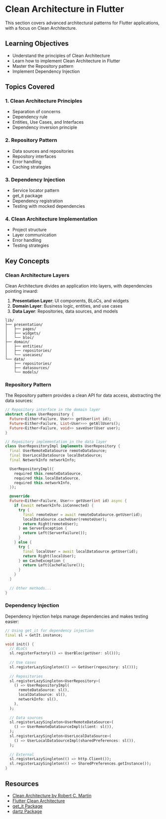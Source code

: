 # Clean Architecture in Flutter

This section covers advanced architectural patterns for Flutter applications, with a focus on Clean Architecture.

## Learning Objectives

- Understand the principles of Clean Architecture
- Learn how to implement Clean Architecture in Flutter
- Master the Repository pattern
- Implement Dependency Injection

## Topics Covered

### 1. Clean Architecture Principles

- Separation of concerns
- Dependency rule
- Entities, Use Cases, and Interfaces
- Dependency inversion principle

### 2. Repository Pattern

- Data sources and repositories
- Repository interfaces
- Error handling
- Caching strategies

### 3. Dependency Injection

- Service locator pattern
- get_it package
- Dependency registration
- Testing with mocked dependencies

### 4. Clean Architecture Implementation

- Project structure
- Layer communication
- Error handling
- Testing strategies

## Key Concepts

### Clean Architecture Layers

Clean Architecture divides an application into layers, with dependencies pointing inward:

1. **Presentation Layer**: UI components, BLoCs, and widgets
2. **Domain Layer**: Business logic, entities, and use cases
3. **Data Layer**: Repositories, data sources, and models

```
lib/
├── presentation/
│   ├── pages/
│   ├── widgets/
│   └── bloc/
├── domain/
│   ├── entities/
│   ├── repositories/
│   └── usecases/
└── data/
    ├── repositories/
    ├── datasources/
    └── models/
```

### Repository Pattern

The Repository pattern provides a clean API for data access, abstracting the data sources:

```dart
// Repository interface in the domain layer
abstract class UserRepository {
  Future<Either<Failure, User>> getUser(int id);
  Future<Either<Failure, List<User>>> getAllUsers();
  Future<Either<Failure, void>> saveUser(User user);
}

// Repository implementation in the data layer
class UserRepositoryImpl implements UserRepository {
  final UserRemoteDataSource remoteDataSource;
  final UserLocalDataSource localDataSource;
  final NetworkInfo networkInfo;

  UserRepositoryImpl({
    required this.remoteDataSource,
    required this.localDataSource,
    required this.networkInfo,
  });

  @override
  Future<Either<Failure, User>> getUser(int id) async {
    if (await networkInfo.isConnected) {
      try {
        final remoteUser = await remoteDataSource.getUser(id);
        localDataSource.cacheUser(remoteUser);
        return Right(remoteUser);
      } on ServerException {
        return Left(ServerFailure());
      }
    } else {
      try {
        final localUser = await localDataSource.getUser(id);
        return Right(localUser);
      } on CacheException {
        return Left(CacheFailure());
      }
    }
  }
  
  // Other methods...
}
```

### Dependency Injection

Dependency Injection helps manage dependencies and makes testing easier:

```dart
// Using get_it for dependency injection
final sl = GetIt.instance;

void init() {
  // BLoCs
  sl.registerFactory(() => UserBloc(getUser: sl()));
  
  // Use cases
  sl.registerLazySingleton(() => GetUser(repository: sl()));
  
  // Repositories
  sl.registerLazySingleton<UserRepository>(
    () => UserRepositoryImpl(
      remoteDataSource: sl(),
      localDataSource: sl(),
      networkInfo: sl(),
    ),
  );
  
  // Data sources
  sl.registerLazySingleton<UserRemoteDataSource>(
    () => UserRemoteDataSourceImpl(client: sl()),
  );
  sl.registerLazySingleton<UserLocalDataSource>(
    () => UserLocalDataSourceImpl(sharedPreferences: sl()),
  );
  
  // External
  sl.registerLazySingleton(() => http.Client());
  sl.registerLazySingleton(() => SharedPreferences.getInstance());
}
```

## Resources

- [Clean Architecture by Robert C. Martin](https://blog.cleancoder.com/uncle-bob/2012/08/13/the-clean-architecture.html)
- [Flutter Clean Architecture](https://resocoder.com/flutter-clean-architecture-tdd/)
- [get_it Package](https://pub.dev/packages/get_it)
- [dartz Package](https://pub.dev/packages/dartz)
